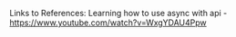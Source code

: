 Links to References:
Learning how to use async with api - https://www.youtube.com/watch?v=WxgYDAU4Ppw 
